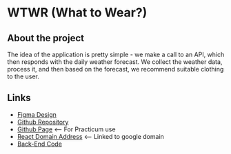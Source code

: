 # WTWR (What to Wear?)

## About the project

The idea of the application is pretty simple - we make a call to an API, which then responds with the daily weather forecast. We collect the weather data, process it, and then based on the forecast, we recommend suitable clothing to the user.

## Links

- [Figma Design](https://www.figma.com/file/DTojSwldenF9UPKQZd6RRb/Sprint-10%3A-WTWR)
- [Github Repository](https://github.com/SamPage4427/se_project_react)
- [Github Page](https://SamPage4427.github.io/se_project_react) <-- For Practicum use
- [React Domain Address](https://www.samjpage.dev/se_project_react) <-- Linked to google domain
- [Back-End Code](https://github.com/SamPage4427/se_project_express)
